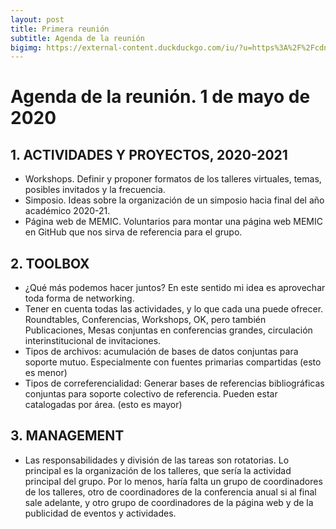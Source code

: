 ```yaml
---
layout: post
title: Primera reunión 
subtitle: Agenda de la reunión
bigimg: https://external-content.duckduckgo.com/iu/?u=https%3A%2F%2Fcdn-images-1.medium.com%2Fmax%2F1200%2F1*6Z5_zwFcFYvhAcp2g7aJ1g.jpeg%3F-i2&f=1&nofb=1
---
```


# Agenda de la reunión. 1 de mayo de 2020  
 
## 1. ACTIVIDADES Y PROYECTOS, 2020-2021

-  Workshops. Definir y proponer formatos de los talleres virtuales, temas, posibles
invitados y la frecuencia.
- Simposio. Ideas sobre la organización de un simposio hacia final del año
académico 2020-21.    
- Página web de MEMIC. Voluntarios para montar una página web MEMIC en
GitHub que nos sirva de referencia para el grupo.

## 2. TOOLBOX

- ¿Qué más podemos hacer juntos? En este sentido mi idea es aprovechar toda
forma de networking.
- Tener en cuenta todas las actividades, y lo que cada una puede ofrecer.
Roundtables, Conferencias, Workshops, OK, pero también Publicaciones, Mesas
conjuntas en conferencias grandes, circulación interinstitucional de invitaciones.  
- Tipos de archivos: acumulación de bases de datos conjuntas para soporte mutuo.
Especialmente con fuentes primarias compartidas (esto es menor)
- Tipos de correferencialidad: Generar bases de referencias bibliográficas conjuntas
para soporte colectivo de referencia. Pueden estar catalogadas por área. (esto es
mayor) 

## 3. MANAGEMENT

- Las responsabilidades y división de las tareas son rotatorias. Lo principal es la
organización de los talleres, que sería la actividad principal del grupo. Por lo
menos, haría falta un grupo de coordinadores de los talleres, otro de
coordinadores de la conferencia anual si al final sale adelante, y otro grupo de
coordinadores de la página web y de la publicidad de eventos y actividades.
